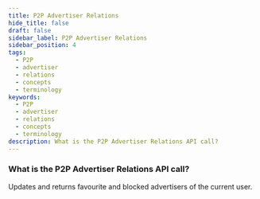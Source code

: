 ```yaml
---
title: P2P Advertiser Relations
hide_title: false
draft: false
sidebar_label: P2P Advertiser Relations
sidebar_position: 4
tags:
  - P2P
  - advertiser
  - relations
  - concepts
  - terminology
keywords:
  - P2P
  - advertiser
  - relations
  - concepts
  - terminology
description: What is the P2P Advertiser Relations API call?
---
```


### What is the P2P Advertiser Relations API call?

Updates and returns favourite and blocked advertisers of the current user.
